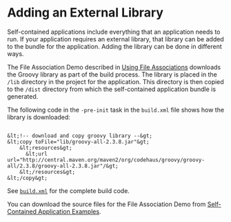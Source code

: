 
# Adding an External Library

Self-contained applications include everything that an application needs to run. If your application requires an external library, that library can be added to the bundle for the application. Adding the library can be done in different ways.

The File Association Demo described in 
[Using File Associations](../selfContainedApps/fileassociation.html) downloads the Groovy library as part of the build process. The library is placed in the `/lib` directory in the project for the application. This directory is then copied to the `/dist` directory from which the self-contained application bundle is generated. 

The following code in the `-pre-init` task in the `build.xml` file shows how the library is downloaded:

```

&lt;!-- download and copy groovy library --&gt;
&lt;copy toFile="lib/groovy-all-2.3.8.jar"&gt;
    &lt;resources&gt;
      &lt;url url="http://central.maven.org/maven2/org/codehaus/groovy/groovy-all/2.3.8/groovy-all-2.3.8.jar"/&gt;
    &lt;/resources&gt;
&lt;/copy&gt;

```

See 
[`build.xml`](examples/packager_FileAssociations/build.xml) for the complete build code.

You can download the source files for the File Association Demo from 
[Self-Contained Application Examples](../selfContainedApps/examplesIndex.html).

